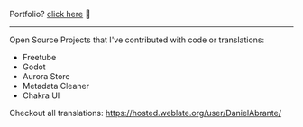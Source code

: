 Portfolio? [click here](https://danielabrante.github.io/portfolio/) :eyes:

---
Open Source Projects that I've contributed with code or translations:
  - Freetube
  - Godot
  - Aurora Store
  - Metadata Cleaner
  - Chakra UI

Checkout all translations: https://hosted.weblate.org/user/DanielAbrante/

